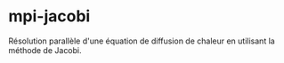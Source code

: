 mpi-jacobi
==========

Résolution parallèle d'une équation de diffusion de chaleur en utilisant la méthode de Jacobi.